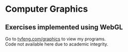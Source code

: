 # Computer Graphics
## Exercises implemented using WebGL
Go to [tyfeng.com/graphics](http://tyfeng.com/graphics) to view my programs.  
Code not available here due to academic integrity.
